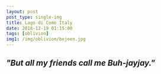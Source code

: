 ```yaml
---
layout: post
post_type: single-img
title: Lago di Como Italy
date: 2018-12-19 01:15:00
tags: [oblivion]
img1: /img/oblivion/bejeen.jpg
---
```


## *"But all my friends call me Buh-jayjay."*
